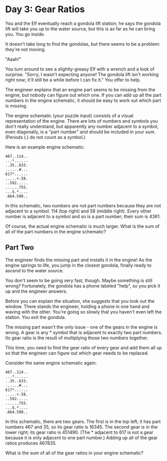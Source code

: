 # Day 3: Gear Ratios

You and the Elf eventually reach a gondola lift station; he says the gondola
lift will take you up to the water source, but this is as far as he can bring
you. You go inside.

It doesn't take long to find the gondolas, but there seems to be a problem:
they're not moving.

"Aaah!"

You turn around to see a slightly-greasy Elf with a wrench and a look of
surprise. "Sorry, I wasn't expecting anyone! The gondola lift isn't working
right now; it'll still be a while before I can fix it." You offer to help.

The engineer explains that an engine part seems to be missing from the engine,
but nobody can figure out which one. If you can add up all the part numbers in
the engine schematic, it should be easy to work out which part is missing.

The engine schematic (your puzzle input) consists of a visual representation of
the engine. There are lots of numbers and symbols you don't really understand,
but apparently any number adjacent to a symbol, even diagonally, is a "part
number" and should be included in your sum. (Periods (.) do not count as a
symbol.)

Here is an example engine schematic:

```
467..114..
...*......
..35..633.
......#...
617*......
.....+.58.
..592.....
......755.
...$.*....
.664.598..
```

In this schematic, two numbers are not part numbers because they are not
adjacent to a symbol: 114 (top right) and 58 (middle right). Every other number
is adjacent to a symbol and so is a part number; their sum is 4361.

Of course, the actual engine schematic is much larger. What is the sum of all of
the part numbers in the engine schematic?

## Part Two

The engineer finds the missing part and installs it in the engine! As the engine
springs to life, you jump in the closest gondola, finally ready to ascend to the
water source.

You don't seem to be going very fast, though. Maybe something is still wrong?
Fortunately, the gondola has a phone labeled "help", so you pick it up and the
engineer answers.

Before you can explain the situation, she suggests that you look out the window.
There stands the engineer, holding a phone in one hand and waving with the
other. You're going so slowly that you haven't even left the station. You exit
the gondola.

The missing part wasn't the only issue - one of the gears in the engine is
wrong. A gear is any * symbol that is adjacent to exactly two part numbers. Its
gear ratio is the result of multiplying those two numbers together.

This time, you need to find the gear ratio of every gear and add them all up so
that the engineer can figure out which gear needs to be replaced.

Consider the same engine schematic again:

```
467..114..
...*......
..35..633.
......#...
617*......
.....+.58.
..592.....
......755.
...$.*....
.664.598..
```

In this schematic, there are two gears. The first is in the top left; it has
part numbers 467 and 35, so its gear ratio is 16345. The second gear is in the
lower right; its gear ratio is 451490. (The * adjacent to 617 is not a gear
because it is only adjacent to one part number.) Adding up all of the gear
ratios produces 467835.

What is the sum of all of the gear ratios in your engine schematic?
